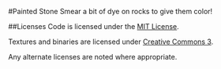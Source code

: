 #Painted Stone
Smear a bit of dye on rocks to give them color!

##Licenses
Code is licensed under the [MIT License](http://opensource.org/licenses/MIT).

Textures and binaries are licensed under [Creative Commons 3](http://creativecommons.org/licenses/by/3.0/).

Any alternate licenses are noted where appropriate.
